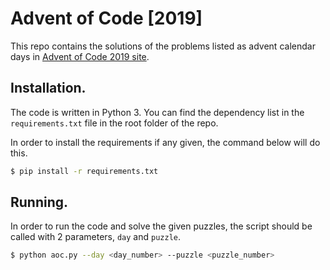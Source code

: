# Advent of Code [2019]
This repo contains the solutions of the problems listed as advent calendar days in [Advent of Code 2019 site][aoc-2019].

[aoc-2019]: https://adventofcode.com/2019

## Installation.
The code is written in Python 3. You can find the dependency list in the `requirements.txt` file in the root folder of the repo.

In order to install the requirements if any given, the command below will do this.

```bash
$ pip install -r requirements.txt
```

## Running.
In order to run the code and solve the given puzzles, the script should be called with 2 parameters, `day` and `puzzle`.

```bash
$ python aoc.py --day <day_number> --puzzle <puzzle_number>
```

